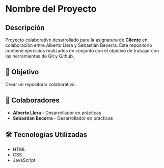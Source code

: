 # Nombre del Proyecto

## Descripción
Proyecto colaborativo desarrollado para la asignatura de **Cliente** en colaboración entre Alberto Llera y Sebastián Becerra.
Este repositorio contiene ejercicios realizados en conjunto con el objetivo de trabajar con las herramientas de Git y Github.

## 🎯 Objetivo
Crear un repositorio colaborativo.

## 👥 Colaboradores
- **Alberto Llera** - Desarrollador en prácticas
- **Sebastián Becerra** - Desarrollador en prácticas

## 🛠️ Tecnologías Utilizadas
- HTML
- CSS
- JavaScript
